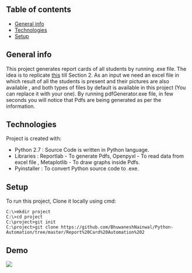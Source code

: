 ## Table of contents
* [General info](#general-info)
* [Technologies](#technologies)
* [Setup](#setup)

## General info
This project generates report cards of all students by running .exe file. The idea is to replicate [this](https://www.mathsolympiad.org/wp-content/uploads/2021/08/ESR-Sample.pdf) till Section 2. As an input we need an excel file in which result of all the students is present and their pictures are also available , and both types of files by default is available in this project (You can replace it with your one). By running pdfGenerator.exe file, in few seconds you will notice that Pdfs are being generated as per the information.  
	
## Technologies
Project is created with:
* Python 2.7 : Source Code is written in Python language.
* Libraries : Reportlab - To generate Pdfs, Openpyxl - To read data from excel file , Metaplotlib - To draw graphs inside Pdfs.
* Pyinstaller : To convert Python source code to .exe.
	
## Setup
To run this project, Clone it locally using cmd:

```
C:\>mkdir project
C:\>cd project
C:\project>git init
C:\project>git clone https://github.com/BhuwaneshNainwal/Python-Automation/tree/master/Report%20Card%20Automation%202
```

## Demo

![](https://drive.google.com/drive/folders/1rMwO4swvpFlMOiaIBTg_TwRzDcJzr0qr/report.gif)

